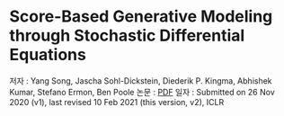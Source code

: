 # Score-Based Generative Modeling through Stochastic Differential Equations
저자 : Yang Song, Jascha Sohl-Dickstein, Diederik P. Kingma, Abhishek Kumar, Stefano Ermon, Ben Poole
논문 : [PDF](https://arxiv.org/pdf/2011.13456)
일자 : Submitted on 26 Nov 2020 (v1), last revised 10 Feb 2021 (this version, v2), ICLR



